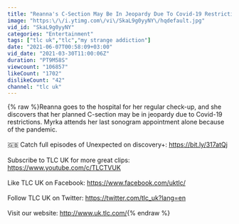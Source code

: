 ```yaml
---
title: "Reanna's C-Section May Be In Jeopardy Due To Covid-19 Restrictions | Unexpected"
image: "https:\/\/i.ytimg.com\/vi\/SkaL9g0yyNY\/hqdefault.jpg"
vid_id: "SkaL9g0yyNY"
categories: "Entertainment"
tags: ["tlc uk","tlc","my strange addiction"]
date: "2021-06-07T00:58:09+03:00"
vid_date: "2021-03-30T11:00:06Z"
duration: "PT9M58S"
viewcount: "106857"
likeCount: "1702"
dislikeCount: "42"
channel: "tlc uk"
---
```

{% raw %}Reanna goes to the hospital for her regular check-up, and she discovers that her planned C-section may be in jeopardy due to Covid-19 restrictions. Myrka attends her last sonogram appointment alone because of the pandemic.<br /><br />🇬🇧 Catch full episodes of Unexpected on discovery+: <a rel="nofollow" target="blank" href="https://bit.ly/317atQj">https://bit.ly/317atQj</a><br /><br />Subscribe to TLC UK for more great clips: <a rel="nofollow" target="blank" href="https://www.youtube.com/c/TLCTVUK">https://www.youtube.com/c/TLCTVUK</a> <br /><br />Like TLC UK on Facebook: <a rel="nofollow" target="blank" href="https://www.facebook.com/uktlc/">https://www.facebook.com/uktlc/</a><br /><br />Follow TLC UK on Twitter: <a rel="nofollow" target="blank" href="https://twitter.com/tlc_uk?lang=en">https://twitter.com/tlc_uk?lang=en</a><br /><br />Visit our website: <a rel="nofollow" target="blank" href="http://www.uk.tlc.com/">http://www.uk.tlc.com/</a>{% endraw %}
